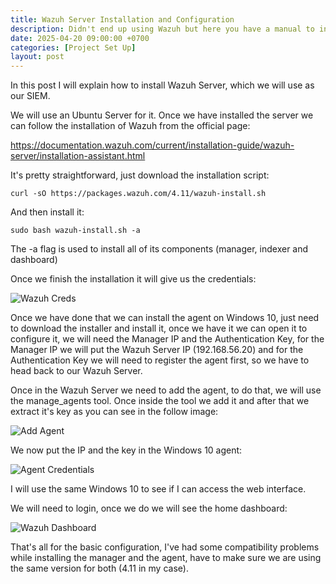 ```yaml
---
title: Wazuh Server Installation and Configuration
description: Didn't end up using Wazuh but here you have a manual to install it
date: 2025-04-20 09:00:00 +0700
categories: [Project Set Up]
layout: post
---
```


In this post I will explain how to install Wazuh Server, which we will use as our SIEM.

We will use an Ubuntu Server for it. Once we have installed the server we can follow the installation of Wazuh from the official page:

https://documentation.wazuh.com/current/installation-guide/wazuh-server/installation-assistant.html

It's pretty straightforward, just download the installation script:

```curl -sO https://packages.wazuh.com/4.11/wazuh-install.sh```

And then install it:

```sudo bash wazuh-install.sh -a```

The -a flag is used to install all of its components (manager, indexer and dashboard)

Once we finish the installation it will give us the credentials:

![Wazuh Creds](/assets/images/finish-install.JPG)

Once we have done that we can install the agent on Windows 10, just need to download the installer and install it, once we have it we can open it to configure it, we will need the Manager IP and the Authentication Key, for the Manager IP we will put the Wazuh Server IP (192.168.56.20) and for the Authentication Key we will need to register the agent first, so we have to head back to our Wazuh Server.

Once in the Wazuh Server we need to add the agent, to do that, we will use the manage_agents tool. Once inside the tool we add it and after that we extract it's key as you can see in the follow image:

![Add Agent](/assets/images/add-agent.JPG)

We now put the IP and the key in the Windows 10 agent:

![Agent Credentials](/assets/images/agent-creds.JPG)

I will use the same Windows 10 to see if I can access the web interface.

We will need to login, once we do we will see the home dashboard:

![Wazuh Dashboard](/assets/images/wazuh-dashboard.JPG)

That's all for the basic configuration, I've had some compatibility problems while installing the manager and the agent, have to make sure we are using the same version for both (4.11 in my case).
